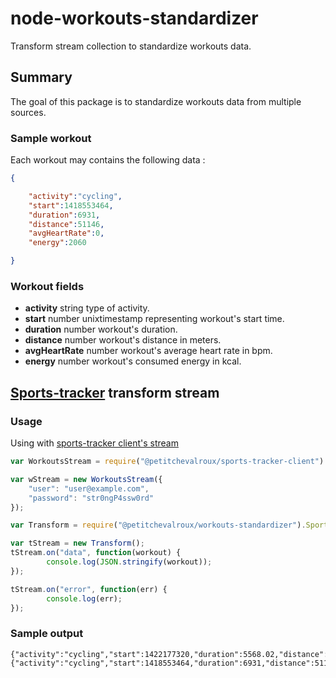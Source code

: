 # node-workouts-standardizer
Transform stream collection to standardize workouts data.

## Summary
The goal of this package is to standardize workouts data from multiple sources.

### Sample workout
Each workout may contains the following data :
```json
{

    "activity":"cycling",
    "start":1418553464,
    "duration":6931,
    "distance":51146,
    "avgHeartRate":0,
    "energy":2060

}
```

### Workout fields
 * **activity** string type of activity.
 * **start** number unixtimestamp representing workout's start time.
 * **duration** number workout's duration.
 * **distance** number workout's distance in meters.
 * **avgHeartRate** number workout's average heart rate in bpm.
 * **energy** number workout's consumed energy in kcal.

## [Sports-tracker](http://sports-tracker.com/) transform stream

### Usage
Using with [sports-tracker client's stream](https://github.com/petitchevalroux/node-sports-tracker)
```javascript
var WorkoutsStream = require("@petitchevalroux/sports-tracker-client").WorkoutsStream;

var wStream = new WorkoutsStream({
    "user": "user@example.com",
    "password": "str0ngP4ssw0rd"
});

var Transform = require("@petitchevalroux/workouts-standardizer").SportsTrackerStream;

var tStream = new Transform();
tStream.on("data", function(workout) {
        console.log(JSON.stringify(workout));
});

tStream.on("error", function(err) {
        console.log(err);
});
```

### Sample output
```
{"activity":"cycling","start":1422177320,"duration":5568.02,"distance":41649.1,"avgHeartRate":0,"energy":1651}
{"activity":"cycling","start":1418553464,"duration":6931,"distance":51146,"avgHeartRate":0,"energy":2060}
```

